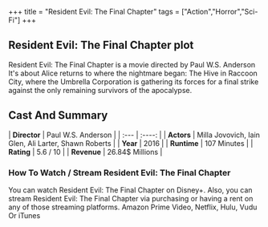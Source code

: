 +++
title = "Resident Evil: The Final Chapter"
tags = ["Action","Horror","Sci-Fi"]
+++
## Resident Evil: The Final Chapter plot
Resident Evil: The Final Chapter is a movie directed by Paul W.S. Anderson It's about Alice returns to where the nightmare began: The Hive in Raccoon City, where the Umbrella Corporation is gathering its forces for a final strike against the only remaining survivors of the apocalypse.
## Cast And Summary
| **Director**      | Paul W.S. Anderson |
    | :---        |    :----:   |
    |  **Actors** | Milla Jovovich, Iain Glen, Ali Larter, Shawn Roberts |
    | **Year**   | 2016    |
    |  **Runtime** | 107 Minutes |
    |  **Rating** | 5.6 / 10 | 
    |  **Revenue** | 26.84$ Millions |
### How To Watch / Stream Resident Evil: The Final Chapter
You can watch Resident Evil: The Final Chapter on Disney+.
Also, you can stream Resident Evil: The Final Chapter via purchasing or having a rent on any of those streaming platforms.
Amazon Prime Video, Netflix, Hulu, Vudu Or iTunes